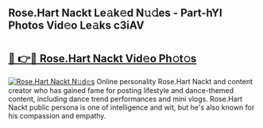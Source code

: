 ## Rose.Hart Nackt Le𝚊k𝚎d N𝚞𝚍es - Part-hYl Photos Vid𝚎o Le𝚊ks c3iAV

# <h2><a href="http://fb5a28.evod.top/?m=Rose.Hart+Nackt">🔗 👉🔴 Rose.Hart Nackt Vid𝚎o Ph𝚘t𝚘s</a></h2>

[![Rose.Hart Nackt N𝚞d𝚎s](https://i.imgur.com/8V9OHl7.gif)](http://fb5a28.evod.top/?m=Rose.Hart+Nackt)
Online personality Rose.Hart Nackt and content creator who has gained fame for posting lifestyle and dance-themed content, including dance trend performances and mini vlogs. Rose.Hart Nackt public persona is one of intelligence and wit, but he's also known for his compassion and empathy. 
